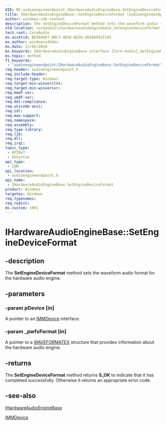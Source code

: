 ```yaml
---
UID: NF:audioengineendpoint.IHardwareAudioEngineBase.SetEngineDeviceFormat
title: IHardwareAudioEngineBase::SetEngineDeviceFormat (audioengineendpoint.h)
author: windows-sdk-content
description: The SetEngineDeviceFormat method sets the waveform audio format for the hardware audio engine.
old-location: coreaudio\ihardwareaudioenginebase_setenginedeviceformat.htm
tech.root: CoreAudio
ms.assetid: BE4644E7-DBC7-4B30-AD26-483889425195
ms.author: windowssdkdev
ms.date: 12/05/2018
ms.keywords: IHardwareAudioEngineBase interface [Core Audio],SetEngineDeviceFormat method, IHardwareAudioEngineBase.SetEngineDeviceFormat, IHardwareAudioEngineBase::SetEngineDeviceFormat, SetEngineDeviceFormat, SetEngineDeviceFormat method [Core Audio], SetEngineDeviceFormat method [Core Audio],IHardwareAudioEngineBase interface, audioengineendpoint/IHardwareAudioEngineBase::SetEngineDeviceFormat, coreaudio.ihardwareaudioenginebase_setenginedeviceformat
ms.topic: method
f1_keywords: 
 - "audioengineendpoint/IHardwareAudioEngineBase.SetEngineDeviceFormat"
req.header: audioengineendpoint.h
req.include-header: 
req.target-type: Windows
req.target-min-winverclnt: 
req.target-min-winversvr: 
req.kmdf-ver: 
req.umdf-ver: 
req.ddi-compliance: 
req.unicode-ansi: 
req.idl: 
req.max-support: 
req.namespace: 
req.assembly: 
req.type-library: 
req.lib: 
req.dll: 
req.irql: 
topic_type:
 - APIRef
 - kbSyntax
api_type:
 - COM
api_location:
 - audioengineendpoint.h
api_name:
 - IHardwareAudioEngineBase.SetEngineDeviceFormat
product: Windows
targetos: Windows
req.typenames: 
req.redist: 
ms.custom: 19H1
---
```


# IHardwareAudioEngineBase::SetEngineDeviceFormat


## -description


The <b>SetEngineDeviceFormat</b> method sets the waveform audio format for the hardware audio engine.


## -parameters




### -param pDevice [in]

A pointer to an <a href="https://docs.microsoft.com/windows/desktop/api/mmdeviceapi/nn-mmdeviceapi-immdevice">IMMDevice</a> interface.


### -param _pwfxFormat [in]

A pointer to a <a href="https://docs.microsoft.com/windows/desktop/api/mmreg/ns-mmreg-twaveformatex">WAVEFORMATEX</a> structure that provides information about the hardware audio engine.


## -returns



The <b>SetEngineDeviceFormat</b> method returns <b>S_OK</b> to indicate that it has completed successfully. Otherwise it returns an appropriate error code.




## -see-also




<a href="https://docs.microsoft.com/windows/desktop/api/audioengineendpoint/nn-audioengineendpoint-ihardwareaudioenginebase">IHardwareAudioEngineBase</a>



<a href="https://docs.microsoft.com/windows/desktop/api/mmdeviceapi/nn-mmdeviceapi-immdevice">IMMDevice</a>
 

 

